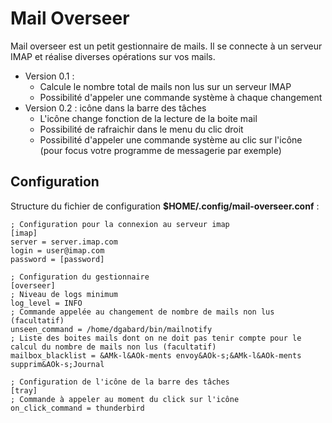 Mail Overseer
=====================

Mail overseer est un petit gestionnaire de mails.
Il se connecte à un serveur IMAP et réalise diverses opérations sur vos mails.

* Version 0.1 :
    * Calcule le nombre total de mails non lus sur un serveur IMAP
    * Possibilité d'appeler une commande système à chaque changement
* Version 0.2 : icône dans la barre des tâches
    * L'icône change fonction de la lecture de la boite mail
    * Possibilité de rafraichir dans le menu du clic droit
    * Possibilité d'appeler une commande système au clic sur l'icône (pour focus votre programme de messagerie par exemple)

## Configuration

 Structure du fichier de configuration **$HOME/.config/mail-overseer.conf** :

    ; Configuration pour la connexion au serveur imap
    [imap]
    server = server.imap.com
    login = user@imap.com
    password = [password]

    ; Configuration du gestionnaire
    [overseer]
    ; Niveau de logs minimum
    log_level = INFO
    ; Commande appelée au changement de nombre de mails non lus (facultatif)
    unseen_command = /home/dgabard/bin/mailnotify
    ; Liste des boites mails dont on ne doit pas tenir compte pour le calcul du nombre de mails non lus (facultatif)
    mailbox_blacklist = &AMk-l&AOk-ments envoy&AOk-s;&AMk-l&AOk-ments supprim&AOk-s;Journal

    ; Configuration de l'icône de la barre des tâches
    [tray]
    ; Commande à appeler au moment du click sur l'icône
    on_click_command = thunderbird
